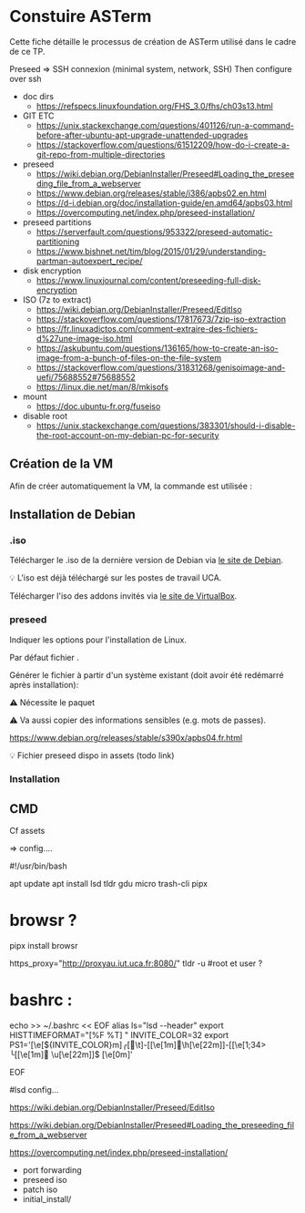<!DOCTYPE html>
<html lang="fr">
    <head>
        <meta charset="utf8"/>
        <title>CM3 (TW)</title>
		<meta name="color-scheme" content="dark light">
        <meta name="viewport" content="width=device-width, initial-scale=1"/>
        <link rel="stylesheet" href="./index.css">
        <script type="module" src="./index.js" blocking="render"></script>
    </head>
    <body class="hide_h1">
        <header></header>
        <main>

# Constuire ASTerm

Cette fiche détaille le processus de création de ASTerm utilisé dans le cadre de ce TP.

Preseed => SSH connexion (minimal system, network, SSH)
Then configure over ssh

- doc dirs
  - https://refspecs.linuxfoundation.org/FHS_3.0/fhs/ch03s13.html
- GIT ETC
  - https://unix.stackexchange.com/questions/401126/run-a-command-before-after-ubuntu-apt-upgrade-unattended-upgrades
  - https://stackoverflow.com/questions/61512209/how-do-i-create-a-git-repo-from-multiple-directories
- preseed
  - https://wiki.debian.org/DebianInstaller/Preseed#Loading_the_preseeding_file_from_a_webserver
  - https://www.debian.org/releases/stable/i386/apbs02.en.html
  - https://d-i.debian.org/doc/installation-guide/en.amd64/apbs03.html
  - https://overcomputing.net/index.php/preseed-installation/
- preseed partitions
  - https://serverfault.com/questions/953322/preseed-automatic-partitioning
  - https://www.bishnet.net/tim/blog/2015/01/29/understanding-partman-autoexpert_recipe/
- disk encryption
  - https://www.linuxjournal.com/content/preseeding-full-disk-encryption
- ISO (7z to extract)
  - https://wiki.debian.org/DebianInstaller/Preseed/EditIso
  - https://stackoverflow.com/questions/17817673/7zip-iso-extraction
  - https://fr.linuxadictos.com/comment-extraire-des-fichiers-d%27une-image-iso.html
  - https://askubuntu.com/questions/136165/how-to-create-an-iso-image-from-a-bunch-of-files-on-the-file-system
  - https://stackoverflow.com/questions/31831268/genisoimage-and-uefi/75688552#75688552
  - https://linux.die.net/man/8/mkisofs
- mount
  - https://doc.ubuntu-fr.org/fuseiso
- disable root
  - https://unix.stackexchange.com/questions/383301/should-i-disable-the-root-account-on-my-debian-pc-for-security
## Création de la VM

Afin de créer automatiquement la VM, la commande <script type="c-bash">vboxmanage</script> est utilisée :

<script type="c-bash">
#!/usr/bin/bash

set -x

VM_NAME=ASTerm
VM_DIR=~/Data/ # ~/scratch/?
VM_RAM="4096"
VM_DISK="8192"
VM_DISK_PATH="$VM_DIR/$VM_NAME/${VM_NAME}_DISK.vdi"
VM_NB_CPU=4
VM_NETWORK=vboxnet0

# VM

VBoxManage createvm --name "$VM_NAME" --ostype "Debian_64" --register --basefolder "$VM_DIR"

# CPU

VBoxManage modifyvm $VM_NAME --cpus $VM_NB_CPU --ioapic on

# GPU

VBoxManage modifyvm $VM_NAME --graphicscontroller vmsvga --vram 128

# RAM

VBoxManage modifyvm $VM_NAME --memory $VM_RAM

# Cartes réseaux

VBoxManage modifyvm $VM_NAME --nic1 nat
VBoxManage modifyvm $VM_NAME --nic2 hostonly --hostonlyadapter2 $VM_NETWORK

# Disque

## Dynamically allocated by default (--variant=Standard)
VBoxManage createmedium disk --format VDI --size $VM_DISK --filename "$VM_DISK_PATH"

VBoxManage storagectl $VM_NAME --name "SATA Controller" --add sata --controller IntelAhci       
VBoxManage storageattach $VM_NAME --storagectl "SATA Controller" --port 0 --device 0 --type hdd --medium "$VM_DISK_PATH"

# DVD (for .iso)

VBoxManage storagectl $VM_NAME --name "IDE Controller" --add ide
</script>

## Installation de Debian

### .iso

Télécharger le .iso de la dernière version de Debian via [le site de Debian](https://cdimage.debian.org/debian-cd/current/amd64/iso-dvd/).

💡 L'iso est déjà téléchargé sur les postes de travail UCA.


Télécharger l'iso des addons invités via [le site de VirtualBox](https://download.virtualbox.org/virtualbox).

### preseed

Indiquer les options pour l'installation de Linux.

Par défaut fichier <script type="c-text">/usr/share/virtualbox/UnattendedTemplates/debian_preseed.cfg</script>.

Générer le fichier à partir d'un système existant (doit avoir été redémarré après installation):

<script type="c-bash">
    FILE="/tmp/preseed"
    echo "#_preseed_V1" > $FILE
    debconf-get-selections --installer >> $FILE
    # In the list of debconf questions you posted, each question with a comment
    # "for internal use" without "can be preseeded" should not be preseeded.
    #debconf-get-selections >> $FILE
    # debconf-set-selections -c preseed.cfg # check
</script>

⚠ Nécessite le paquet <script type="c-text">debconf-utils</script>

⚠ Va aussi copier des informations sensibles (e.g. mots de passes).

https://www.debian.org/releases/stable/s390x/apbs04.fr.html

💡 Fichier preseed dispo in assets (todo link)

### Installation

<script type="c-bash">
#!/usr/bin/bash

VM_NAME=ASTerm
ISO=~/Téléchargements/debian-*-amd64-DVD-1.iso
ADDON_ISO=~/Téléchargements/VBoxGuestAdditions_6.1.50.iso

USER=zeus
USERFULL_NAME=Zeus
USER_PWD=1234
HOSTNAME="$VM_NAME"

PRESEED="/tmp/debian_preseed.cfg"
POSTINSTALL="/tmp/debian_postinstall.sh"

# Install Debian

aux_base_path="$(mktemp -d --tmpdir unattended-install-XXXXX)"

VBoxManage unattended install "$VM_NAME" --iso $ISO --user=$USER --full-user-name="$USER" --password=$USER_PWD --hostname=$HOSTNAME.localhost --install-additions --additions-iso=$ADDON_ISO --time-zone=Europe/Paris --country="FR" --locale="fr_FR" --language=fr_FR  --auxiliary-base-path "$aux_base_path"/ --script-template="$PRESEED" --post-install-template="$POSTINSTALL"

# Patch due to bug : https://superuser.com/questions/1453425/vboxmanage-unattended-installation-of-debian-ubuntu-waits-for-input

sed -i 's/^default vesa.*/default install/' "$aux_base_path"/isolinux-isolinux.cfg

# Start VM for install
VBoxManage startvm $VM_NAME
# --type headless
</script>

## CMD

Cf assets

=> config....

#!/usr/bin/bash

apt update
apt install lsd tldr gdu micro trash-cli pipx

# browsr ?
pipx install browsr

https_proxy="http://proxyau.iut.uca.fr:8080/" tldr -u #root et user ?

# bashrc :
echo >> ~/.bashrc << EOF
alias ls="lsd --header"
export HISTTIMEFORMAT="[%F %T] "
INVITE_COLOR=32
export PS1='\[\e[${INVITE_COLOR}m\]╭[\t]-[\[\e[1m\]\h\[\e[22m\]]-[\[\e[1;34>
╰[\[\e[1m\] \u\[\e[22m\]]\$ \[\e[0m\]'

EOF

#lsd config...

https://wiki.debian.org/DebianInstaller/Preseed/EditIso

https://wiki.debian.org/DebianInstaller/Preseed#Loading_the_preseeding_file_from_a_webserver

https://overcomputing.net/index.php/preseed-installation/

+ port forwarding
+ preseed iso
+ patch iso
+ initial_install/ 

</main>
    </body>
</html>